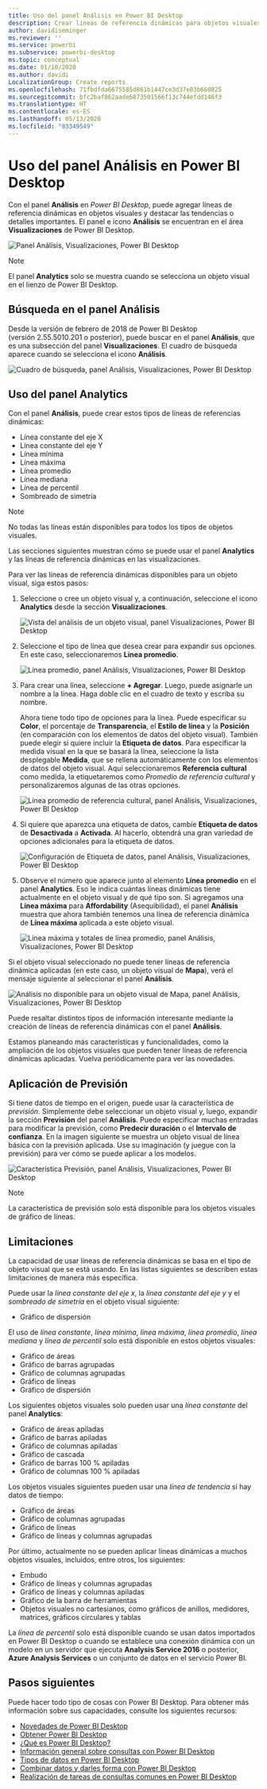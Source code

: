 ```yaml
---
title: Uso del panel Análisis en Power BI Desktop
description: Crear líneas de referencia dinámicas para objetos visuales de Power BI Desktop
author: davidiseminger
ms.reviewer: ''
ms.service: powerbi
ms.subservice: powerbi-desktop
ms.topic: conceptual
ms.date: 01/10/2020
ms.author: davidi
LocalizationGroup: Create reports
ms.openlocfilehash: 71fbdfda6675585d861b1447ce3d37e83b660825
ms.sourcegitcommit: bfc2baf862aade6873501566f13c744efdd146f3
ms.translationtype: HT
ms.contentlocale: es-ES
ms.lasthandoff: 05/13/2020
ms.locfileid: "83349549"
---
```

# <a name="use-the-analytics-pane-in-power-bi-desktop"></a>Uso del panel Análisis en Power BI Desktop

Con el panel **Análisis** en *Power BI Desktop*, puede agregar líneas de referencia dinámicas en objetos visuales y destacar las tendencias o detalles importantes. El panel e icono **Análisis** se encuentran en el área **Visualizaciones** de Power BI Desktop.

![Panel Análisis, Visualizaciones, Power BI Desktop](media/desktop-analytics-pane/analytics-pane_1.png)

> [!NOTE]
> El panel **Analytics** solo se muestra cuando se selecciona un objeto visual en el lienzo de Power BI Desktop.

## <a name="search-within-the-analytics-pane"></a>Búsqueda en el panel Análisis

Desde la versión de febrero de 2018 de Power BI Desktop (versión 2.55.5010.201 o posterior), puede buscar en el panel **Análisis**, que es una subsección del panel **Visualizaciones**. El cuadro de búsqueda aparece cuando se selecciona el icono **Análisis**.

![Cuadro de búsqueda, panel Análisis, Visualizaciones, Power BI Desktop](media/desktop-analytics-pane/analytics-pane_1b.png)

## <a name="use-the-analytics-pane"></a>Uso del panel Analytics

Con el panel **Análisis**, puede crear estos tipos de líneas de referencias dinámicas:

* Línea constante del eje X
* Línea constante del eje Y
* Línea mínima
* Línea máxima
* Línea promedio
* Línea mediana
* Línea de percentil
* Sombreado de simetría

> [!NOTE]
> No todas las líneas están disponibles para todos los tipos de objetos visuales.

Las secciones siguientes muestran cómo se puede usar el panel **Analytics** y las líneas de referencia dinámicas en las visualizaciones.

Para ver las líneas de referencia dinámicas disponibles para un objeto visual, siga estos pasos:

1. Seleccione o cree un objeto visual y, a continuación, seleccione el icono **Analytics** desde la sección **Visualizaciones**.

    ![Vista del análisis de un objeto visual, panel Visualizaciones, Power BI Desktop](media/desktop-analytics-pane/analytics-pane_2.png)

2. Seleccione el tipo de línea que desea crear para expandir sus opciones. En este caso, seleccionaremos **Línea promedio**.

    ![Línea promedio, panel Análisis, Visualizaciones, Power BI Desktop](media/desktop-analytics-pane/analytics-pane_3.png)

3. Para crear una línea, seleccione **+&nbsp;Agregar**. Luego, puede asignarle un nombre a la línea. Haga doble clic en el cuadro de texto y escriba su nombre.

    Ahora tiene todo tipo de opciones para la línea. Puede especificar su **Color**, el porcentaje de **Transparencia**, el **Estilo de línea** y la **Posición** (en comparación con los elementos de datos del objeto visual). También puede elegir si quiere incluir la **Etiqueta de datos**. Para especificar la medida visual en la que se basará la línea, seleccione la lista desplegable **Medida**, que se rellena automáticamente con los elementos de datos del objeto visual. Aquí seleccionaremos **Referencia cultural** como medida, la etiquetaremos como *Promedio de referencia cultural* y personalizaremos algunas de las otras opciones.

    ![Línea promedio de referencia cultural, panel Análisis, Visualizaciones, Power BI Desktop](media/desktop-analytics-pane/analytics-pane_4.png)

4. Si quiere que aparezca una etiqueta de datos, cambie **Etiqueta de datos** de **Desactivada** a **Activada**. Al hacerlo, obtendrá una gran variedad de opciones adicionales para la etiqueta de datos.

    ![Configuración de Etiqueta de datos, panel Análisis, Visualizaciones, Power BI Desktop](media/desktop-analytics-pane/analytics-pane_5.png)

5. Observe el número que aparece junto al elemento **Línea promedio** en el panel **Analytics**. Eso le indica cuántas líneas dinámicas tiene actualmente en el objeto visual y de qué tipo son. Si agregamos una **Línea máxima** para **Affordability** (Asequibilidad), el panel **Análisis** muestra que ahora también tenemos una línea de referencia dinámica de **Línea máxima** aplicada a este objeto visual.

    ![Línea máxima y totales de línea promedio, panel Análisis, Visualizaciones, Power BI Desktop](media/desktop-analytics-pane/analytics-pane_6.png)

Si el objeto visual seleccionado no puede tener líneas de referencia dinámica aplicadas (en este caso, un objeto visual de **Mapa**), verá el mensaje siguiente al seleccionar el panel **Análisis**.

![Análisis no disponible para un objeto visual de Mapa, panel Análisis, Visualizaciones, Power BI Desktop](media/desktop-analytics-pane/analytics-pane_7.png)

Puede resaltar distintos tipos de información interesante mediante la creación de líneas de referencia dinámicas con el panel **Análisis**.

Estamos planeando más características y funcionalidades, como la ampliación de los objetos visuales que pueden tener líneas de referencia dinámicas aplicadas. Vuelva periódicamente para ver las novedades.

## <a name="apply-forecasting"></a>Aplicación de Previsión

Si tiene datos de tiempo en el origen, puede usar la característica de *previsión*. Simplemente debe seleccionar un objeto visual y, luego, expandir la sección **Previsión** del panel **Análisis**. Puede especificar muchas entradas para modificar la previsión, como **Predecir duración** o el **Intervalo de confianza**. En la imagen siguiente se muestra un objeto visual de línea básica con la previsión aplicada. Use su imaginación (y juegue con la previsión) para ver cómo se puede aplicar a los modelos.

![Característica Previsión, panel Análisis, Visualizaciones, Power BI Desktop](media/desktop-analytics-pane/analytics-pane_8.png)

> [!NOTE]
> La característica de previsión solo está disponible para los objetos visuales de gráfico de líneas.

## <a name="limitations"></a>Limitaciones

La capacidad de usar líneas de referencia dinámicas se basa en el tipo de objeto visual que se está usando. En las listas siguientes se describen estas limitaciones de manera más específica.

Puede usar la *línea constante del eje x*, la *línea constante del eje y* y el *sombreado de simetría* en el objeto visual siguiente:

* Gráfico de dispersión

El uso de *línea constante*, *línea mínima*, *línea máxima*, *línea promedio*, *línea mediana* y *línea de percentil* solo está disponible en estos objetos visuales:

* Gráfico de áreas
* Gráfico de barras agrupadas
* Gráfico de columnas agrupadas
* Gráfico de líneas
* Gráfico de dispersión

Los siguientes objetos visuales solo pueden usar una *línea constante* del panel **Analytics**:

* Gráfico de áreas apiladas
* Gráfico de barras apiladas
* Gráfico de columnas apiladas
* Gráfico de cascada
* Gráfico de barras 100 % apiladas
* Gráfico de columnas 100 % apiladas

Los objetos visuales siguientes pueden usar una *línea de tendencia* si hay datos de tiempo:

* Gráfico de áreas
* Gráfico de columnas agrupadas
* Gráfico de líneas
* Gráfico de líneas y columnas agrupadas

Por último, actualmente no se pueden aplicar líneas dinámicas a muchos objetos visuales, incluidos, entre otros, los siguientes:

* Embudo
* Gráfico de líneas y columnas agrupadas
* Gráfico de líneas y columnas apiladas
* Gráfico de la barra de herramientas
* Objetos visuales no cartesianos, como gráficos de anillos, medidores, matrices, gráficos circulares y tablas

La *línea de percentil* solo está disponible cuando se usan datos importados en Power BI Desktop o cuando se establece una conexión dinámica con un modelo en un servidor que ejecuta **Analysis Service 2016** o posterior, **Azure Analysis Services** o un conjunto de datos en el servicio Power BI.

## <a name="next-steps"></a>Pasos siguientes

Puede hacer todo tipo de cosas con Power BI Desktop. Para obtener más información sobre sus capacidades, consulte los siguientes recursos:

* [Novedades de Power BI Desktop](../fundamentals/desktop-latest-update.md)
* [Obtener Power BI Desktop](../fundamentals/desktop-get-the-desktop.md)
* [¿Qué es Power BI Desktop?](../fundamentals/desktop-what-is-desktop.md)
* [Información general sobre consultas con Power BI Desktop](desktop-query-overview.md)
* [Tipos de datos en Power BI Desktop](../connect-data/desktop-data-types.md)
* [Combinar datos y darles forma con Power BI Desktop](../connect-data/desktop-shape-and-combine-data.md)
* [Realización de tareas de consultas comunes en Power BI Desktop](desktop-common-query-tasks.md)
